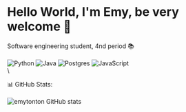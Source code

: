 # Hello World, I'm Emy, be very welcome 💫

  Software engineering student, 4nd period 📚 \
 \
 ![Python](https://img.shields.io/badge/python-3670A0?style=for-the-badge&logo=python&logoColor=ffdd54)
 ![Java](https://img.shields.io/badge/java-%23ED8B00.svg?style=for-the-badge&logo=openjdk&logoColor=white)
 ![Postgres](https://img.shields.io/badge/postgres-%23316192.svg?style=for-the-badge&logo=postgresql&logoColor=white)
 ![JavaScript](https://img.shields.io/badge/javascript-%23323330.svg?style=for-the-badge&logo=javascript&logoColor=%23F7DF1E)
\
\
 

📊 GitHub Stats:\
\
![emytonton GitHub stats](https://github-readme-stats.vercel.app/api?username=emytonton&show_icons=true&theme=synthwave)
